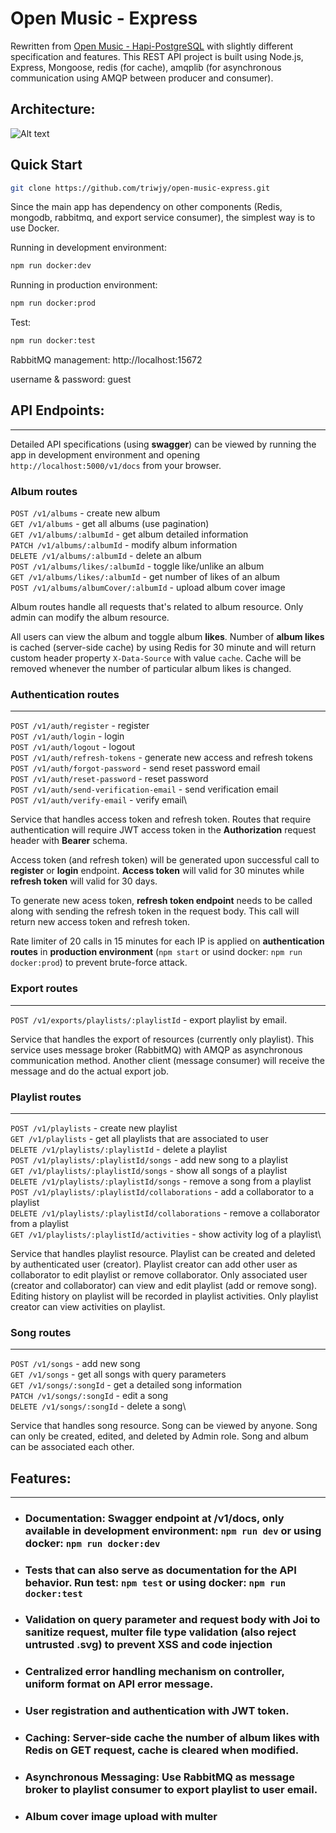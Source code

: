 # Open Music - Express

Rewritten from [Open Music - Hapi-PostgreSQL](https://github.com/triwjy/openMusic) with slightly different specification and features. This REST API project is built using Node.js, Express, Mongoose, redis (for cache), amqplib (for asynchronous communication using AMQP between producer and consumer).

## Architecture:

![Alt text](doc/images/architecture.png?raw=true 'Architecture')

## Quick Start

```bash
git clone https://github.com/triwjy/open-music-express.git
```

Since the main app has dependency on other components (Redis, mongodb, rabbitmq, and export service consumer), the simplest way is to use Docker.

Running in development environment:

```bash
npm run docker:dev
```

Running in production environment:

```bash
npm run docker:prod
```

Test:

```bash
npm run docker:test
```

RabbitMQ management: http://localhost:15672

username & password: guest

## API Endpoints:

---

Detailed API specifications (using **swagger**) can be viewed by running the app in development environment and opening `http://localhost:5000/v1/docs` from your browser.

### Album routes

`POST /v1/albums` - create new album\
`GET /v1/albums` - get all albums (use pagination)\
`GET /v1/albums/:albumId` - get album detailed information\
`PATCH /v1/albums/:albumId` - modify album information\
`DELETE /v1/albums/:albumId` - delete an album\
`POST /v1/albums/likes/:albumId` - toggle like/unlike an album\
`GET /v1/albums/likes/:albumId` - get number of likes of an album\
`POST /v1/albums/albumCover/:albumId` - upload album cover image

Album routes handle all requests that's related to album resource. Only admin can modify the album resource.

All users can view the album and toggle album **likes**. Number of **album likes** is cached (server-side cache) by using Redis for 30 minute and will return custom header property `X-Data-Source` with value `cache`. Cache will be removed whenever the number of particular album likes is changed.

### Authentication routes

---

`POST /v1/auth/register` - register\
`POST /v1/auth/login` - login\
`POST /v1/auth/logout` - logout\
`POST /v1/auth/refresh-tokens` - generate new access and refresh tokens\
`POST /v1/auth/forgot-password` - send reset password email\
`POST /v1/auth/reset-password` - reset password\
`POST /v1/auth/send-verification-email` - send verification email\
`POST /v1/auth/verify-email` - verify email\

Service that handles access token and refresh token. Routes that require authentication will require JWT access token in the **Authorization** request header with **Bearer** schema.

Access token (and refresh token) will be generated upon successful call to **register** or **login** endpoint. **Access token** will valid for 30 minutes while **refresh token** will valid for 30 days.

To generate new acess token, **refresh token endpoint** needs to be called along with sending the refresh token in the request body. This call will return new access token and refresh token.

Rate limiter of 20 calls in 15 minutes for each IP is applied on **authentication routes** in **production environment** (`npm start` or usind docker: `npm run docker:prod`) to prevent brute-force attack.

### Export routes

---

`POST /v1/exports/playlists/:playlistId` - export playlist by email.

Service that handles the export of resources (currently only playlist). This service uses message broker (RabbitMQ) with AMQP as asynchronous communication method. Another client (message consumer) will receive the message and do the actual export job.

### Playlist routes

---

`POST /v1/playlists` - create new playlist\
`GET /v1/playlists` - get all playlists that are associated to user\
`DELETE /v1/playlists/:playlistId` - delete a playlist\
`POST /v1/playlists/:playlistId/songs` - add new song to a playlist\
`GET /v1/playlists/:playlistId/songs` - show all songs of a playlist\
`DELETE /v1/playlists/:playlistId/songs` - remove a song from a playlist\
`POST /v1/playlists/:playlistId/collaborations` - add a collaborator to a playlist\
`DELETE /v1/playlists/:playlistId/collaborations` - remove a collaborator from a playlist\
`GET /v1/playlists/:playlistId/activities` - show activity log of a playlist\

Service that handles playlist resource. Playlist can be created and deleted by authenticated user (creator). Playlist creator can add other user as collaborator to edit playlist or remove collaborator. Only associated user (creator and collaborator) can view and edit playlist (add or remove song). Editing history on playlist will be recorded in playlist activities. Only playlist creator can view activities on playlist.

### Song routes

---

`POST /v1/songs` - add new song\
`GET /v1/songs` - get all songs with query parameters\
`GET /v1/songs/:songId` - get a detailed song information\
`PATCH /v1/songs/:songId` - edit a song\
`DELETE /v1/songs/:songId` - delete a song\

Service that handles song resource. Song can be viewed by anyone. Song can only be created, edited, and deleted by Admin role. Song and album can be associated each other.

## Features:

---

- ### Documentation: Swagger endpoint at /v1/docs, only available in development environment: `npm run dev` or using docker: `npm run docker:dev`

- ### Tests that can also serve as documentation for the API behavior. Run test: `npm test` or using docker: `npm run docker:test`

- ### Validation on query parameter and request body with Joi to sanitize request, multer file type validation (also reject untrusted .svg) to prevent XSS and code injection

- ### Centralized error handling mechanism on controller, uniform format on API error message.

- ### User registration and authentication with JWT token.

- ### Caching: Server-side cache the number of **album likes** with Redis on GET request, cache is cleared when modified.

- ### Asynchronous Messaging: Use RabbitMQ as message broker to playlist consumer to export playlist to user email.

- ### Album cover image upload with multer
